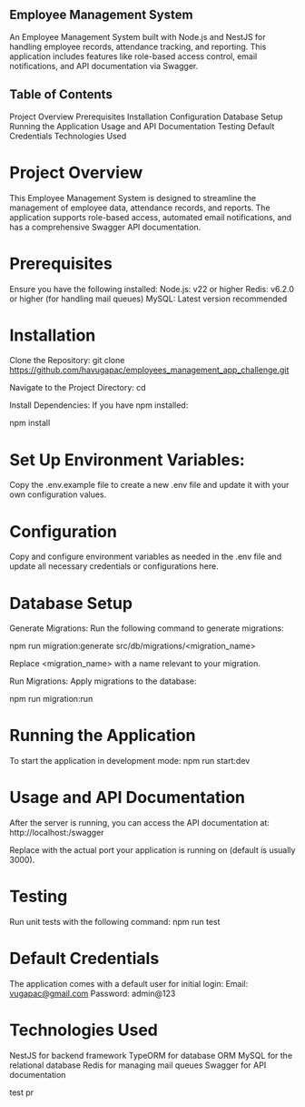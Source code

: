 ## Employee Management System

An Employee Management System built with Node.js and NestJS for handling employee records, attendance tracking, and reporting. This application includes features like role-based access control, email notifications, and API documentation via Swagger.

## Table of Contents

Project Overview
Prerequisites
Installation
Configuration
Database Setup
Running the Application
Usage and API Documentation
Testing
Default Credentials
Technologies Used

# Project Overview

This Employee Management System is designed to streamline the management of employee data, attendance records, and reports. The application supports role-based access, automated email notifications, and has a comprehensive Swagger API documentation.


# Prerequisites

Ensure you have the following installed:
Node.js: v22 or higher
Redis: v6.2.0 or higher (for handling mail queues)
MySQL: Latest version recommended


# Installation

Clone the Repository:
git clone https://github.com/havugapac/employees_management_app_challenge.git

Navigate to the Project Directory:
cd <project-directory>

Install Dependencies: 
If you have npm installed:

npm install


# Set Up Environment Variables: 

Copy the .env.example file to create a new .env file and update it with your own configuration values.


# Configuration

Copy and configure environment variables as needed in the .env file and update all necessary credentials or configurations here.


# Database Setup

Generate Migrations: 
Run the following command to generate migrations:

npm run migration:generate src/db/migrations/<migration_name>

Replace <migration_name> with a name relevant to your migration.

Run Migrations: 
Apply migrations to the database:

npm run migration:run


# Running the Application

To start the application in development mode:
npm run start:dev


# Usage and API Documentation

After the server is running, you can access the API documentation at:
http://localhost:<port>/swagger

Replace <port> with the actual port your application is running on (default is usually 3000).


# Testing

Run unit tests with the following command:
npm run test


# Default Credentials

The application comes with a default user for initial login:
Email: vugapac@gmail.com
Password: admin@123


# Technologies Used

NestJS for backend framework
TypeORM for database ORM
MySQL for the relational database
Redis for managing mail queues
Swagger for API documentation

test pr

